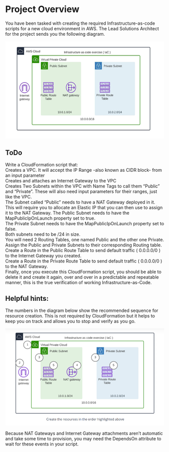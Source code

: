 # Project Overview
You have been tasked with creating the required Infrastructure-as-code scripts for a new cloud environment in AWS. The Lead Solutions Architect for the project sends you the following diagram.  

![p1](p1.png?raw=true "p1")

## ToDo
Write a CloudFormation script that:  
Creates a VPC. It will accept the IP Range -also known as CIDR block- from an input parameter  
Creates and attaches an Internet Gateway to the VPC  
Creates Two Subnets within the VPC with Name Tags to call them “Public” and “Private”. These will also need input parameters for their ranges, just like the VPC.  
The Subnet called “Public” needs to have a NAT Gateway deployed in it. This will require you to allocate an Elastic IP that you can then use to assign it to the NAT Gateway. The Public Subnet needs to have the MapPublicIpOnLaunch property set to true.  
The Private Subnet needs to have the MapPublicIpOnLaunch property set to false.  
Both subnets need to be /24 in size.  
You will need 2 Routing Tables, one named Public and the other one Private. Assign the Public and Private Subnets to their corresponding Routing table.  
Create a Route in the Public Route Table to send default traffic ( 0.0.0.0/0 ) to the Internet Gateway you created.  
Create a Route in the Private Route Table to send default traffic ( 0.0.0.0/0 ) to the NAT Gateway.  
Finally, once you execute this CloudFormation script, you should be able to delete it and create it again, over and over in a predictable and repeatable manner, this is the true verification of working Infrastructure-as-Code.  

## Helpful hints:
The numbers in the diagram below show the recommended sequence for resource creation. This is not required by CloudFormation but it helps to keep you on track and allows you to stop and verify as you go.  

![p2](p2.png?raw=true "p2")

Because NAT Gateways and Internet Gateway attachments aren’t automatic and take some time to provision, you may need the DependsOn attribute to wait for these events in your script.  

